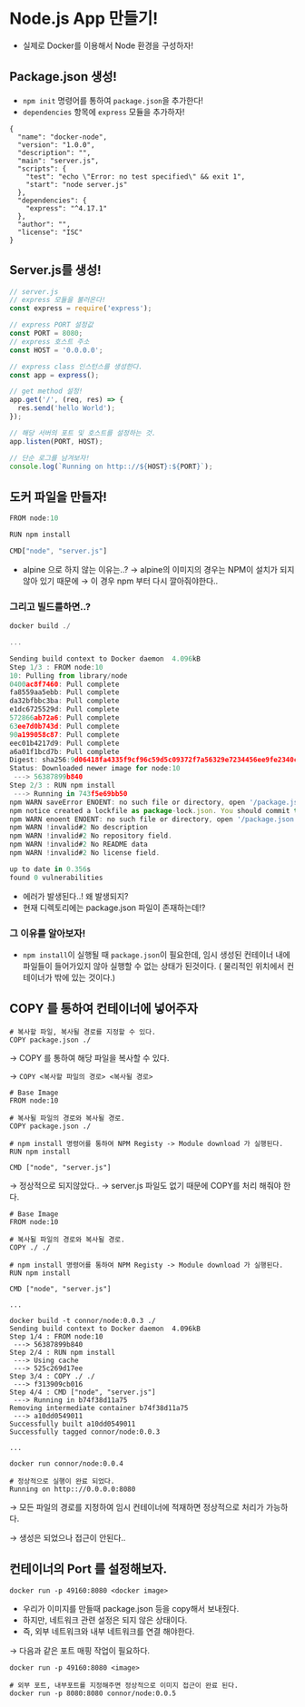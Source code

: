 # Node.js App 만들기!

- 실제로 Docker를 이용해서 Node 환경을 구성하자!

## Package.json 생성!

- `npm init` 명령어를 통하여 `package.json`을 추가한다!
- `dependencies` 항목에 `express` 모듈을 추가하자!

```docker
{
  "name": "docker-node",
  "version": "1.0.0",
  "description": "",
  "main": "server.js",
  "scripts": {
    "test": "echo \"Error: no test specified\" && exit 1",
    "start": "node server.js"
  },
  "dependencies": {
    "express": "^4.17.1"
  },
  "author": "",
  "license": "ISC"
}
```

## Server.js를 생성!

```jsx
// server.js
// express 모듈을 불러온다!
const express = require('express');

// express PORT 설정값
const PORT = 8080;
// express 호스트 주소
const HOST = '0.0.0.0';

// express class 인스턴스를 생성한다.
const app = express();

// get method 설정!
app.get('/', (req, res) => {
  res.send('hello World');
});

// 해당 서버의 포트 및 호스트를 설정하는 것.
app.listen(PORT, HOST);

// 단순 로그를 남겨보자!
console.log(`Running on http:://${HOST}:${PORT}`);
```

## 도커 파일을 만들자!

```jsx
FROM node:10

RUN npm install

CMD["node", "server.js"]
```

- alpine 으로 하지 않는 이유는..?
→ alpine의 이미지의 경우는 NPM이 설치가 되지않아 있기 때문에 
→ 이 경우 npm 부터 다시 깔아줘야한다..

### 그리고 빌드를하면..?

```jsx
docker build ./

...

Sending build context to Docker daemon  4.096kB
Step 1/3 : FROM node:10
10: Pulling from library/node
0400ac8f7460: Pull complete 
fa8559aa5ebb: Pull complete 
da32bfbbc3ba: Pull complete 
e1dc6725529d: Pull complete 
572866ab72a6: Pull complete 
63ee7d0b743d: Pull complete 
90a199058c87: Pull complete 
eec01b4217d9: Pull complete 
a6a01f1bcd7b: Pull complete 
Digest: sha256:9d06418fa4335f9cf96c59d5c09372f7a56329e7234456ee9fe2340c4ac35a95
Status: Downloaded newer image for node:10
 ---> 56387899b840
Step 2/3 : RUN npm install
 ---> Running in 743f5e69bb50
npm WARN saveError ENOENT: no such file or directory, open '/package.json'
npm notice created a lockfile as package-lock.json. You should commit this file.
npm WARN enoent ENOENT: no such file or directory, open '/package.json'
npm WARN !invalid#2 No description
npm WARN !invalid#2 No repository field.
npm WARN !invalid#2 No README data
npm WARN !invalid#2 No license field.

up to date in 0.356s
found 0 vulnerabilities
```

- 에러가 발생된다..! 왜 발생되지?
- 현재 디렉토리에는 package.json 파일이 존재하는데!?

### 그 이유를 알아보자!

- `npm install`이 실행될 때 `package.json`이 필요한데, 임시 생성된 컨테이너 내에 파일들이 들어가있지 않아 실행할 수 없는 상태가 된것이다.
( 물리적인 위치에서 컨테이너가 밖에 있는 것이다.)

## COPY 를 통하여 컨테이너에 넣어주자

```docker
# 복사할 파일, 복사될 경로를 지정할 수 있다.
COPY package.json ./
```

→ COPY 를 통하여 해당 파일을 복사할 수 있다.

→ `COPY <복사할 파일의 경로> <복사될 경로>`

```docker
# Base Image
FROM node:10

# 복사될 파일의 경로와 복사될 경로.
COPY package.json ./

# npm install 명령어를 통하여 NPM Registy -> Module download 가 실행된다.
RUN npm install

CMD ["node", "server.js"]
```

→ 정상적으로 되지않았다.. 
→ server.js 파일도 없기 때문에 COPY를 처리 해줘야 한다.

```docker
# Base Image
FROM node:10

# 복사될 파일의 경로와 복사될 경로.
COPY ./ ./

# npm install 명령어를 통하여 NPM Registy -> Module download 가 실행된다.
RUN npm install

CMD ["node", "server.js"]

...

docker build -t connor/node:0.0.3 ./
Sending build context to Docker daemon  4.096kB
Step 1/4 : FROM node:10
 ---> 56387899b840
Step 2/4 : RUN npm install
 ---> Using cache
 ---> 525c269d17ee
Step 3/4 : COPY ./ ./
 ---> f313909cb016
Step 4/4 : CMD ["node", "server.js"]
 ---> Running in b74f38d11a75
Removing intermediate container b74f38d11a75
 ---> a10dd0549011
Successfully built a10dd0549011
Successfully tagged connor/node:0.0.3

...

docker run connor/node:0.0.4

# 정상적으로 실행이 완료 되었다.      
Running on http:://0.0.0.0:8080
```

→ 모든 파일의 경로를 지정하여 임시 컨테이너에 적재하면 정상적으로 처리가 가능하다.

→ 생성은 되었으나 접근이 안된다..

## 컨테이너의 Port 를 설정해보자.

```docker
docker run -p 49160:8080 <docker image>
```

- 우리가 이미지를 만들때 package.json 등을 copy해서 보내줬다.
- 하지만, 네트워크 관련 설정은 되지 않은 상태이다.
- 즉, 외부 네트워크와 내부 네트워크를 연결 해야한다.

→ 다음과 같은 포트 매핑 작업이 필요하다.

`docker run -p 49160:8080 <image>`

```docker
# 외부 포트, 내부포트를 지정해주면 정상적으로 이미지 접근이 완료 된다.
docker run -p 8080:8080 connor/node:0.0.5
```
